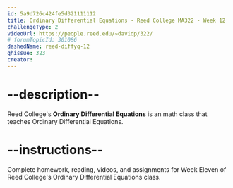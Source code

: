 ```yaml
---
id: 5a9d726c424fe5d321111112
title: Ordinary Differential Equations - Reed College MA322 - Week 12
challengeType: 2
videoUrl: https://people.reed.edu/~davidp/322/
# forumTopicId: 301086
dashedName: reed-diffyq-12
ghissue: 323
creator: 
---
```


# --description--

Reed College's __Ordinary Differential Equations__ is an math class that teaches Ordinary Differential Equations.

# --instructions--

Complete homework, reading, videos, and assignments for Week Eleven of Reed College's Ordinary Differential Equations class.
